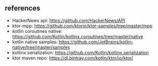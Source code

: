 
## references

- HackerNews api: https://github.com/HackerNews/API
- ktor-mpp: https://github.com/ktorio/ktor-samples/tree/master/mpp
- kotlin coroutines native: https://github.com/Kotlin/kotlinx.coroutines/tree/master/native
- kotlin native samples: https://github.com/JetBrains/kotlin-native/tree/master/samples
- kotlinx serialization: https://github.com/Kotlin/kotlinx.serialization
- ktor maven repo: https://dl.bintray.com/kotlin/ktor/io/ktor/
